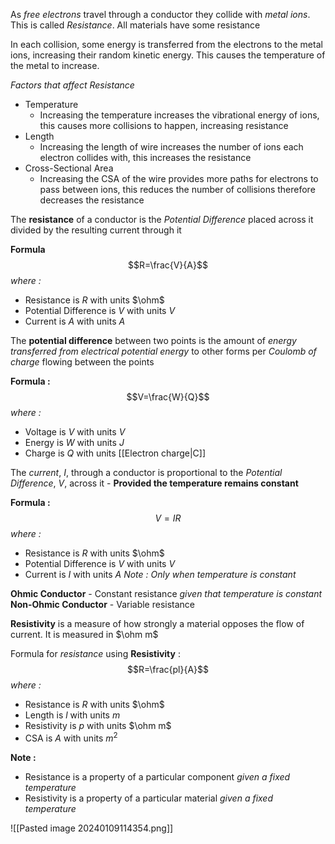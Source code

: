 As *free electrons* travel through a conductor they collide with *metal ions*. This is called *Resistance*. All materials have some resistance

In each collision, some energy is transferred from the electrons to the metal ions, increasing their random kinetic energy. This causes the temperature of the metal to increase.

*Factors that affect Resistance*
- Temperature 
	- Increasing the temperature increases the vibrational energy of ions, this causes more collisions to happen, increasing resistance 
- Length
	- Increasing the length of wire increases the number of ions each electron collides with, this increases the resistance 
- Cross-Sectional Area
	- Increasing the CSA of the wire provides more paths for electrons to pass between ions, this reduces the number of collisions therefore decreases the resistance

The **resistance** of a conductor is the *Potential Difference* placed across it divided by the resulting current through it

**Formula**$$R=\frac{V}{A}$$*where :*
- Resistance is $R$ with units $\ohm$ 
- Potential Difference is $V$ with units $V$
- Current is $A$ with units $A$


The **potential difference** between two points is the amount of *energy transferred from electrical potential energy* to other forms per *Coulomb of charge* flowing between the points

**Formula :**$$V=\frac{W}{Q}$$*where :*
- Voltage is $V$ with units $V$
- Energy is $W$ with units $J$
- Charge is $Q$ with units [[Electron charge|C]]

The *current*, $I$, through a conductor is proportional to the *Potential Difference*, $V$, across it - **Provided the temperature remains constant**

**Formula :**$$V=IR$$*where :*
- Resistance is $R$ with units $\ohm$ 
- Potential Difference is $V$ with units $V$
- Current is $I$ with units $A$
*Note : Only when temperature is constant*

**Ohmic Conductor** - Constant resistance *given that temperature is constant*
**Non-Ohmic Conductor** - Variable resistance 


**Resistivity** is a measure of how strongly a material opposes the flow of current. It is measured in $\ohm m$

Formula for *resistance* using **Resistivity** :$$R=\frac{pl}{A}$$*where :*
- Resistance is $R$ with units $\ohm$ 
- Length is $l$ with units $m$
- Resistivity is $p$ with units $\ohm m$
- CSA is $A$ with units $m^{2}$

**Note :**
- Resistance is a property of a particular component *given a fixed temperature*
- Resistivity is a property of a particular material *given a fixed temperature*

![[Pasted image 20240109114354.png]]

```folder-index-content
```